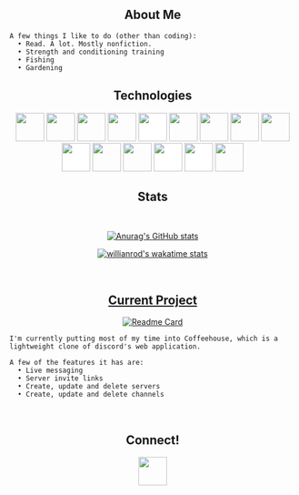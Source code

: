 <h2 align=center>About Me</h2>

```
A few things I like to do (other than coding):
  • Read. A lot. Mostly nonfiction.
  • Strength and conditioning training
  • Fishing
  • Gardening
```

<h2 align=center>Technologies</h2>
<div align=center>
  <img src="https://cdn.jsdelivr.net/gh/devicons/devicon/icons/javascript/javascript-original.svg" style=width:50px />
  <img src="https://cdn.jsdelivr.net/gh/devicons/devicon/icons/react/react-original.svg" style=width:50px />
  <img src="https://cdn.jsdelivr.net/gh/devicons/devicon/icons/redux/redux-original.svg" style=width:50px /> 
  <img src="https://cdn.jsdelivr.net/gh/devicons/devicon/icons/nodejs/nodejs-original.svg" style=width:50px /> 
  <img src="https://cdn.jsdelivr.net/gh/devicons/devicon/icons/express/express-original.svg" style=width:50px;background-color:#ffffff /> 
  <img src="https://cdn.jsdelivr.net/gh/devicons/devicon/icons/postgresql/postgresql-original.svg" style=width:50px /> 
  <img src="https://cdn.jsdelivr.net/gh/devicons/devicon/icons/sequelize/sequelize-original.svg" style=width:50px />
  <img src="https://cdn.jsdelivr.net/gh/devicons/devicon/icons/css3/css3-original.svg" style=width:50px />
  <img src="https://cdn.jsdelivr.net/gh/devicons/devicon/icons/html5/html5-original.svg" style=width:50px />
  <img src="https://cdn.jsdelivr.net/gh/devicons/devicon/icons/socketio/socketio-original.svg" style=width:50px;background-color:#ffffff />
  <img src="https://cdn.jsdelivr.net/gh/devicons/devicon/icons/git/git-original.svg" style=width:50px /> 
  <img src="https://cdn.jsdelivr.net/gh/devicons/devicon/icons/visualstudio/visualstudio-plain.svg" style=width:50px />
  <img src="https://cdn.jsdelivr.net/gh/devicons/devicon/icons/flask/flask-original.svg" style=width:50px;background-color:#ffffff />
  <img src="https://cdn.jsdelivr.net/gh/devicons/devicon/icons/sqlalchemy/sqlalchemy-original.svg" style=width:50px;background-color:#ffffff />
  <img src="https://cdn.jsdelivr.net/gh/devicons/devicon/icons/amazonwebservices/amazonwebservices-original.svg" style=width:50px />
  

<div align=center>
<h2>Stats</h2>
  </br>
  
  [![Anurag's GitHub stats](https://github-readme-stats.vercel.app/api?username=codewhatthouwilt&hide=stars,issues&show_icons=true&theme=github_dark)](https://github.com/CodeWhatThouWilt)
  
  [![willianrod's wakatime stats](https://github-readme-stats.vercel.app/api/wakatime?username=Yake&theme=github_dark)](https://github.com/CodeWhatThouWilt)

  </br>
</div>

<div align=center>
<h2><a href=https://coffeehouse-app.herokuapp.com/>Current Project</a></h2>

[![Readme Card](https://github-readme-stats.vercel.app/api/pin/?username=CodeWhatThouWilt&repo=coffeehouse&theme=github_dark)](https://github.com/CodeWhatThouWilt/coffeehouse)
  <div align=left>

```
I'm currently putting most of my time into Coffeehouse, which is a lightweight clone of discord's web application.

A few of the features it has are:
  • Live messaging
  • Server invite links
  • Create, update and delete servers
  • Create, update and delete channels
```
  </div>
</div>

</br>
<h2 align=center>Connect!</h2>
<div align=center>
  <a href=https://www.linkedin.com/in/jacob-north-9b1266226/>
    <img src="https://cdn.jsdelivr.net/gh/devicons/devicon/icons/linkedin/linkedin-original.svg" style=width:50px />
  </a>

</div>








<!-- - 🔭 I’m currently working on ...
- 🌱 I’m currently learning ...
- 👯 I’m looking to collaborate on ...
- 🤔 I’m looking for help with ...
- 💬 Ask me about ...
- 📫 How to reach me: ...
- 😄 Pronouns: ...
- ⚡ Fun fact: ...
-->
